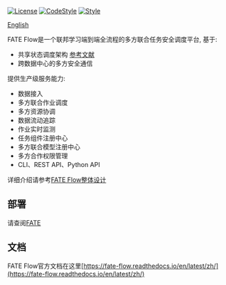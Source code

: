 [![License](https://img.shields.io/badge/License-Apache%202.0-blue.svg)](https://opensource.org/licenses/Apache-2.0) [![CodeStyle](https://img.shields.io/badge/Check%20Style-Google-brightgreen)](https://checkstyle.sourceforge.io/google_style.html) [![Style](https://img.shields.io/badge/Check%20Style-Black-black)](https://checkstyle.sourceforge.io/google_style.html)

[English](./README.md)

FATE Flow是一个联邦学习端到端全流程的多方联合任务安全调度平台, 基于:

- 共享状态调度架构 [参考文献](https://storage.googleapis.com/pub-tools-public-publication-data/pdf/41684.pdf)
- 跨数据中心的多方安全通信

提供生产级服务能力:

- 数据接入
- 多方联合作业调度
- 多方资源协调
- 数据流动追踪
- 作业实时监测
- 任务组件注册中心
- 多方联合模型注册中心
- 多方合作权限管理
- CLI、REST API、Python API

详细介绍请参考[FATE Flow整体设计](https://fate-flow.readthedocs.io/zh/develop-1.7.0/zh/fate_flow/)

## 部署

请查阅[FATE](https://github.com/FederatedAI/FATE)

## 文档

FATE Flow官方文档在这里[https://fate-flow.readthedocs.io/en/latest/zh/](https://fate-flow.readthedocs.io/en/latest/zh/)
